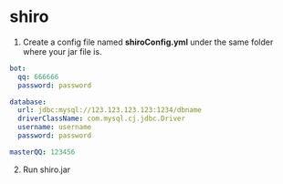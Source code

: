 # shiro

1. Create a config file named **shiroConfig.yml** under the same folder where your jar file is.

```yml
bot:
  qq: 666666
  password: password

database:
  url: jdbc:mysql://123.123.123.123:1234/dbname
  driverClassName: com.mysql.cj.jdbc.Driver
  username: username
  password: password

masterQQ: 123456
```

2. Run shiro.jar
